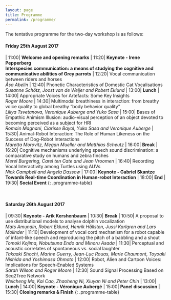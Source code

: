 ```yaml
---
layout: page
title: Programme
permalink: /programme/
---
```


The tentative programme for the two-day workshop is as follows:

#### Friday 25th August 2017

| 11:00|  **Welcome and opening remarks**
| 11:20|  **Keynote - Irene Pepperberg <br/> Interspecies communication: a means of studying the cognitive and communicative abilities of Grey parrots**
| 12:20|  Vocal communication between riders and horses <br/> *Åsa Abelin*
| 12:40|  Phonetic Characteristics of Domestic Cat Vocalisations <br/> *Susanne Schötz, Joost van de Weijer and Robert Eklund*
| 13:00|  **Lunch**
| 14:00|  Appropriate Voices for Artefacts: Some Key Insights <br/> *Roger Moore*
| 14:30|  Multimodal breathiness in interaction: from breathy voice quality to global breathy “body behavior quality” <br/> *Liliya Tsvetanova, Veronique Auberge and Yuko Sasa*
| 15:00|  Bases of Empathic Animism Illusion: audio-visual perception of an object devoted to becoming perceived as a subject for HRI <br/> *Romain Magnani, Clarisse Bayol, Yuko Sasa and Veronique Auberge*
| 15:30|  Animal-Robot Interaction: The Role of Human Likeness on the Success of Dog-Robot Interactions <br/> *Maretta Morovitz, Megan Mueller and Matthias Scheutz*
| 16:00|  **Break**
| 16:20|  Cognitive mechanisms underlying speech sound discrimination: a comparative study on humans and zebra finches <br/> *Merel Burgering, Carel ten Cate and Jean Vroomen*
| 16:40|  Recording Vocal Interactivity among Turtles using AUVs <br/> *Nick Campbell and Angela Dassow*
| 17:00|  **Keynote - Gabriel Skantze <br/> Towards Real-time Coordination in Human-robot Interaction**
| 18:00|  **End**
| 19:30|  **Social Event**
{: .programme-table}  

<br/>
 
#### Saturday 26th August 2017

| 09:30|  **Keynote - Arik Kershenbaum**
| 10:30|  **Break**
| 10:50|  A proposal to use distributional models to analyse dolphin vocalization <br/> *Mats Amundin, Robert Eklund, Henrik Hållsten, Jussi Karlgren and Lars Molinder*
| 11:10|  Development of vocal cord mechanism for a robot capable of infant-like speech and reproducing the pitch of a babbling and a shout <br/> *Tomoki Kojima, Nobutsuna Endo and Minoru Asada*
| 11:30|  Perceptual and acoustic correlates of spontaneous vs. social laughter <br/> *Takaaki Shochi, Marine Guerry, Jean-Luc Rouas, Marie Chaumont, Toyoaki Nishida and Yoshimasa Ohmoto*
| 12:00|  Robot, Alien and Cartoon Voices: Implications for Speech-Enabled Systems <br/> *Sarah Wilson and Roger Moore*
| 12:30|  Sound Signal Processing Based on Seq2Tree Network <br/> *Weicheng Ma, Kai Cao, Zhaoheng Ni, Xiuyan Ni and Peter Chin*
| 13:00|  **Lunch**
| 14:00|  **Keynote - Véronique Aubergé**
| 15:00|  **Panel discussion**
| 15:30|  **Closing remarks & Finish**
{: .programme-table}  

